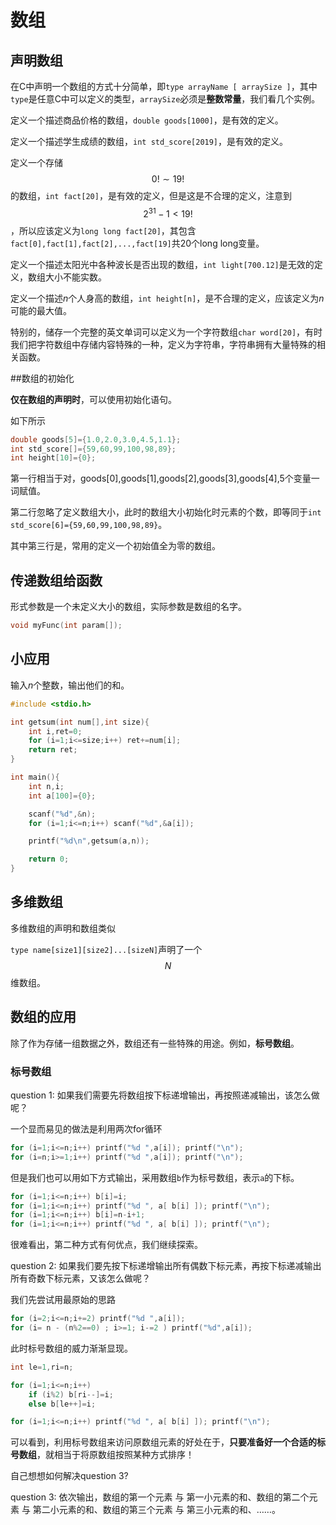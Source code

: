 # 数组 


## 声明数组

在C中声明一个数组的方式十分简单，即`type arrayName [ arraySize ]`，其中`type`是任意C中可以定义的类型，`arraySize`必须是**整数常量**，我们看几个实例。

定义一个描述商品价格的数组，`double goods[1000]`，是有效的定义。

定义一个描述学生成绩的数组，`int std_score[2019]`，是有效的定义。

定义一个存储$$0! \sim 19!$$的数组，`int fact[20]`，是有效的定义，但是这是不合理的定义，注意到$$2^{31} -1 < 19!$$，所以应该定义为`long long fact[20]`，其包含`fact[0],fact[1],fact[2],...,fact[19]`共20个long long变量。

定义一个描述太阳光中各种波长是否出现的数组，`int light[700.12]`是无效的定义，数组大小不能实数。

定义一个描述$n$个人身高的数组，`int height[n]`，是不合理的定义，应该定义为$n$可能的最大值。

特别的，储存一个完整的英文单词可以定义为一个字符数组`char word[20]`，有时我们把字符数组中存储内容特殊的一种，定义为字符串，字符串拥有大量特殊的相关函数。

##数组的初始化

**仅在数组的声明时**，可以使用初始化语句。

如下所示

```c
double goods[5]={1.0,2.0,3.0,4.5,1.1};
int std_score[]={59,60,99,100,98,89};
int height[10]={0};
```

第一行相当于对，goods[0],goods[1],goods[2],goods[3],goods[4],5个变量一词赋值。

第二行忽略了定义数组大小，此时的数组大小初始化时元素的个数，即等同于`int std_score[6]={59,60,99,100,98,89}`。

其中第三行是，常用的定义一个初始值全为零的数组。

## 传递数组给函数

形式参数是一个未定义大小的数组，实际参数是数组的名字。

```c
void myFunc(int param[]);
```

## 小应用  

输入$n$个整数，输出他们的和。

```c
#include <stdio.h>

int getsum(int num[],int size){
	int i,ret=0;
	for (i=1;i<=size;i++) ret+=num[i];
	return ret;
}

int main(){
	int n,i;
	int a[100]={0};

	scanf("%d",&n);
	for (i=1;i<=n;i++) scanf("%d",&a[i]);

	printf("%d\n",getsum(a,n));

	return 0;
}
```

## 多维数组

多维数组的声明和数组类似

`type name[size1][size2]...[sizeN]`声明了一个$$N$$维数组。


## 数组的应用

除了作为存储一组数据之外，数组还有一些特殊的用途。例如，**标号数组**。

### 标号数组

question 1: 如果我们需要先将数组按下标递增输出，再按照递减输出，该怎么做呢？

一个显而易见的做法是利用两次for循环

```c
for (i=1;i<=n;i++) printf("%d ",a[i]); printf("\n");
for (i=n;i>=1;i++) printf("%d ",a[i]); printf("\n");
```

但是我们也可以用如下方式输出，采用数组`b`作为标号数组，表示`a`的下标。

```c
for (i=1;i<=n;i++) b[i]=i;
for (i=1;i<=n;i++) printf("%d ", a[ b[i] ]); printf("\n");
for (i=1;i<=n;i++) b[i]=n-i+1;
for (i=1;i<=n;i++) printf("%d ", a[ b[i] ]); printf("\n");
```

很难看出，第二种方式有何优点，我们继续探索。

question 2: 如果我们要先按下标递增输出所有偶数下标元素，再按下标递减输出所有奇数下标元素，又该怎么做呢？

我们先尝试用最原始的思路

```c
for (i=2;i<=n;i+=2) printf("%d ",a[i]);
for (i= n - (n%2==0) ; i>=1; i-=2 ) printf("%d",a[i]);
```

此时标号数组的威力渐渐显现。

```c
int le=1,ri=n;

for (i=1;i<=n;i++)
	if (i%2) b[ri--]=i;
	else b[le++]=i;

for (i=1;i<=n;i++) printf("%d ", a[ b[i] ]); printf("\n");
```

可以看到，利用标号数组来访问原数组元素的好处在于，**只要准备好一个合适的标号数组**，就相当于将原数组按照某种方式排序！

自己想想如何解决question 3?

question 3: 依次输出，数组的第一个元素 与 第一小元素的和、数组的第二个元素 与 第二小元素的和、数组的第三个元素 与 第三小元素的和、……。


